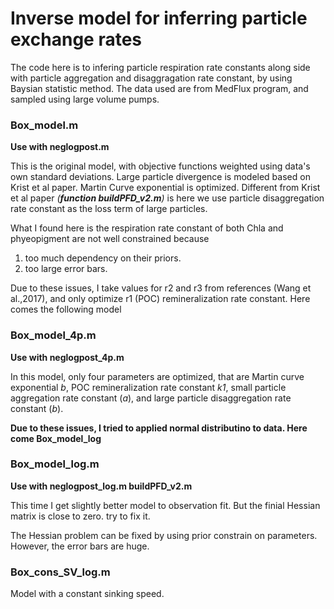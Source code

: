 #  Inverse model for inferring particle exchange rates

The code here is to infering particle respiration rate constants along side 
with particle aggregation and disaggragation rate constant, by using Baysian 
statistic method. The data used are from MedFlux program, and sampled using 
large volume pumps. 

### Box_model.m

**Use with neglogpost.m**

This is the original model, with objective functions weighted using 
data's own standard deviations. Large particle divergence is modeled
based on Krist et al paper. Martin Curve exponential is optimized.
Different from Krist et al paper *(**function buildPFD_v2.m**)* is 
here we use particle 
disaggregation rate constant as the loss term of large particles.

What I found here is the respiration rate constant of both Chla and
phyeopigment are not well constrained because
1) too much dependency on their priors.
2) too large error bars.

Due to these issues, I take values for r2 and r3 from references
(Wang et al.,2017), and only optimize r1 (POC) remineralization
rate constant.
Here comes the following model

### Box_model_4p.m

**Use with neglogpost_4p.m**

In this model, only four parameters are optimized, that are 
Martin curve exponential *b*, POC remineralization rate constant
*k1*, small particle aggregation rate constant (*a*), and large 
particle disaggregation rate constant (*b*).


**Due to these issues, I tried to applied normal distributino to
data. Here come Box_model_log**

### Box_model_log.m

**Use with neglogpost_log.m buildPFD_v2.m**

This time I get slightly better model to observation fit. But 
the finial Hessian matrix is close to zero. try to fix it.

The Hessian problem can be fixed by using prior constrain on 
parameters. However, the error bars are huge. 


### Box_cons_SV_log.m 

Model with a constant sinking speed.



